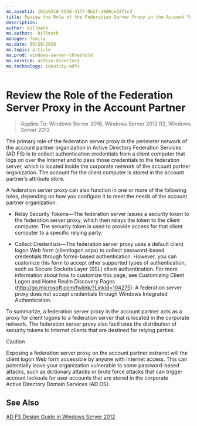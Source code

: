```yaml
---
ms.assetid: 1b3a03c0-5558-4177-9b2f-e9d6ce3271cd
title: Review the Role of the Federation Server Proxy in the Account Partner
description:
author: billmath
ms.author:  billmath
manager: femila
ms.date: 09/28/2016
ms.topic: article
ms.prod: windows-server-threshold
ms.service: active-directory
ms.technology: identity-adfs
---
```


# Review the Role of the Federation Server Proxy in the Account Partner

>Applies To: Windows Server 2016, Windows Server 2012 R2, Windows Server 2012

The primary role of the federation server proxy in the perimeter network of the account partner organization in Active Directory Federation Services \(AD FS\) is to collect authentication credentials from a client computer that logs on over the Internet and to pass those credentials to the federation server, which is located inside the corporate network of the account partner organization. The account for the client computer is stored in the account partner’s attribute store.  
  
A federation server proxy can also function in one or more of the following roles, depending on how you configure it to meet the needs of the account partner organization:  
  
-   Relay Security Tokens—The federation server issues a security token to the federation server proxy, which then relays the token to the client computer. The security token is used to provide access for that client computer to a specific relying party.  
  
-   Collect Credentials—The federation server proxy uses a default client logon Web form \(clientlogon.aspx\) to collect password\-based credentials through forms\-based authentication. However, you can customize this form to accept other supported types of authentication, such as Secure Sockets Layer \(SSL\) client authentication. For more information about how to customize this page, see Customizing Client Logon and Home Realm Discovery Pages \([http:\/\/go.microsoft.com\/fwlink\/?LinkId\=104275](http://go.microsoft.com/fwlink/?LinkId=104275)\). A federation server proxy does not accept credentials through Windows Integrated Authentication.  
  
To summarize, a federation server proxy in the account partner acts as a proxy for client logons to a federation server that is located in the corporate network. The federation server proxy also facilitates the distribution of security tokens to Internet clients that are destined for relying parties.  
  
> [!CAUTION]  
> Exposing a federation server proxy on the account partner extranet will the client logon Web form accessible by anyone with Internet access. This can potentially leave your organization vulnerable to some password\-based attacks, such as dictionary attacks or brute force attacks that can trigger account lockouts for user accounts that are stored in the corporate Active Directory Domain Services \(AD DS\).  
  

## See Also
[AD FS Design Guide in Windows Server 2012](AD-FS-Design-Guide-in-Windows-Server-2012.md)

